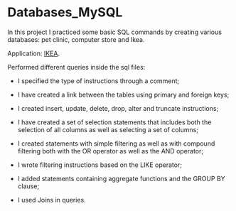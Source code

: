 # Databases_MySQL

In this project I practiced some basic SQL commands by creating various databases: pet clinic, computer store and Ikea.

Application: [IKEA](https://www.ikea.com/gb/en/).



Performed different queries inside the sql files: 

- I specified the type of instructions through a comment;

- I have created a link between the tables using primary and foreign keys;

- I created insert, update, delete, drop, alter and truncate instructions;

- I have created a set of selection statements that includes both the selection of all columns as well as selecting a set of columns;

- I created statements with simple filtering as well as with compound filtering both with the OR operator as well as the AND operator;

- I wrote filtering instructions based on the LIKE operator;

- I added statements containing aggregate functions and the GROUP BY clause;

- I used Joins in queries.
